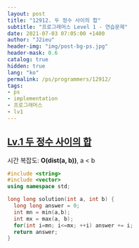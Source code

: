 ```yaml
---
layout: post
title: "12912. 두 정수 사이의 합"
subtitle: "프로그래머스 Level 1 - 연습문제"
date: 2021-07-03 07:05:00 +1400
author: "J2ieu"
header-img: "img/post-bg-ps.jpg"
header-mask: 0.6
catalog: true
hidden: true
lang: "ko"
permalink: /ps/programmers/12912/
tags:
- ps
- implementation
- 프로그래머스
- lv1
---
```


## [Lv.1 두 정수 사이의 합](https://programmers.co.kr/learn/courses/30/lessons/12912)

시간 복잡도: **O(dist(a, b))**, a < b

```cpp
#include <string>
#include <vector>
using namespace std;

long long solution(int a, int b) {
  long long answer = 0;
  int mn = min(a,b);
  int mx = max(a, b);
  for(int i=mn; i<=mx; ++i) answer += i;
  return answer;
}
```